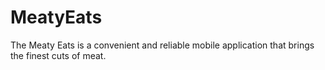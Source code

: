 # MeatyEats
The  Meaty Eats is a convenient and reliable mobile application that brings the finest cuts of meat.
